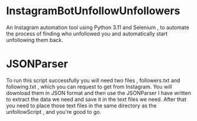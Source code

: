 # InstagramBotUnfollowUnfollowers
An Instagram automation tool using Python 3.11 and Selenium , to automate the process of finding who unfollowed you and automatically start unfollowing them back.

# JSONParser
To run this script successfully you will need two files , followers.txt and following.txt , which you can request to get from Instagram. You will download them in JSON format and then use the JSONParser I have written to extract the data we need and save it in the text files we need. After that you need to place those text files in the same directory as the unfollowScript , and you're good to go.
